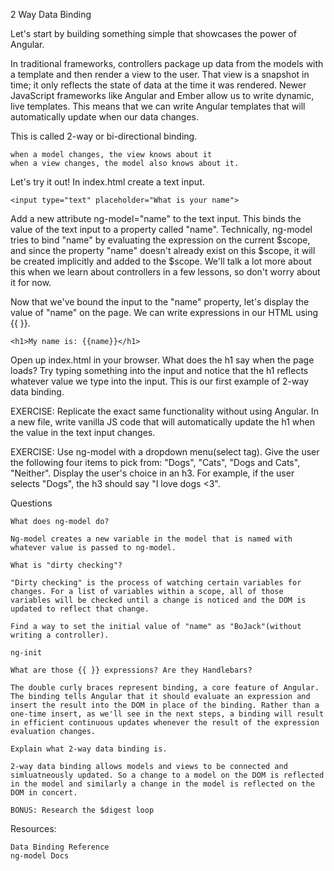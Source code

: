 2 Way Data Binding

Let's start by building something simple that showcases the power of Angular.

In traditional frameworks, controllers package up data from the models with a template and then render a view to the user. That view is a snapshot in time; it only reflects the state of data at the time it was rendered. Newer JavaScript frameworks like Angular and Ember allow us to write dynamic, live templates. This means that we can write Angular templates that will automatically update when our data changes.

This is called 2-way or bi-directional binding.

    when a model changes, the view knows about it
    when a view changes, the model also knows about it.

Let's try it out! In index.html create a text input.

    <input type="text" placeholder="What is your name">

Add a new attribute ng-model="name" to the text input. This binds the value of the text input to a property called "name". Technically, ng-model tries to bind "name" by evaluating the expression on the current $scope, and since the property "name" doesn't already exist on this $scope, it will be created implicitly and added to the $scope. We'll talk a lot more about this when we learn about controllers in a few lessons, so don't worry about it for now.

Now that we've bound the input to the "name" property, let's display the value of "name" on the page. We can write expressions in our HTML using {{ }}.

    <h1>My name is: {{name}}</h1>

Open up index.html in your browser. What does the h1 say when the page loads? Try typing something into the input and notice that the h1 reflects whatever value we type into the input. This is our first example of 2-way data binding.

EXERCISE: Replicate the exact same functionality without using Angular. In a new file, write vanilla JS code that will automatically update the h1 when the value in the text input changes.

EXERCISE: Use ng-model with a dropdown menu(select tag). Give the user the following four items to pick from: "Dogs", "Cats", "Dogs and Cats", "Neither". Display the user's choice in an h3. For example, if the user selects "Dogs", the h3 should say "I love dogs <3".

Questions

    What does ng-model do?

    Ng-model creates a new variable in the model that is named with whatever value is passed to ng-model.

    What is "dirty checking"?

    "Dirty checking" is the process of watching certain variables for changes. For a list of variables within a scope, all of those variables will be checked until a change is noticed and the DOM is updated to reflect that change.

    Find a way to set the initial value of "name" as "BoJack"(without writing a controller).
    
    ng-init

    What are those {{ }} expressions? Are they Handlebars?

    The double curly braces represent binding, a core feature of Angular. The binding tells Angular that it should evaluate an expression and insert the result into the DOM in place of the binding. Rather than a one-time insert, as we'll see in the next steps, a binding will result in efficient continuous updates whenever the result of the expression evaluation changes.

    Explain what 2-way data binding is.
    
    2-way data binding allows models and views to be connected and simluatneously updated. So a change to a model on the DOM is reflected in the model and similarly a change in the model is reflected on the DOM in concert.

    BONUS: Research the $digest loop

Resources:

    Data Binding Reference
    ng-model Docs
